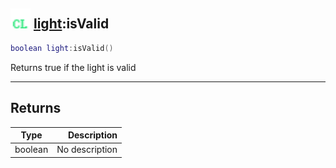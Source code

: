 ## <img src="../../.gitbook/assets/client.png" width="32" height="32" /> [light](../light/README.md):isValid

```lua
boolean light:isValid()
```

Returns true if the light is valid

------
## Returns

| Type   | Description |
| ------ | ----------: |
| boolean | No description |

